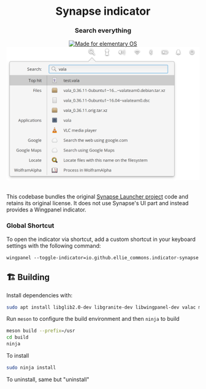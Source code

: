 
<div align="center">
  <h1 align="center">Synapse indicator</h1>
  <h3 align="center">Search everything</h3>
    <a href="https://elementary.io">
      <img src="https://ellie-commons.github.io/community-badge.svg" alt="Made for elementary OS">
    </a>
</div>

<div align="center">
    <span align="center">
        <img class="center" src="data/screenshot.png" alt="Synapse indicator">
    </span>
</div>
</br>


This codebase bundles the original [Synapse Launcher project](https://launchpad.net/synapse-project) code and retains its original license. It does not use Synapse's UI part and instead provides a Wingpanel indicator.

### Global Shortcut

To open the indicator via shortcut, add a custom shortcut in your keyboard settings with the following command:
```
wingpanel --toggle-indicator=io.github.ellie_commons.indicator-synapse
```
## 🏗️ Building

Install dependencies with:

```bash
sudo apt install libglib2.0-dev libgranite-dev libwingpanel-dev valac meson libzeitgeist-2.0-dev
```

Run `meson` to configure the build environment and then `ninja` to build

```bash
meson build --prefix=/usr
cd build
ninja
```

To install

```bash
sudo ninja install
```

To uninstall, same but "uninstall"
